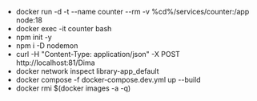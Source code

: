 * docker run -d -t --name counter --rm -v %cd%/services/counter:/app node:18
* docker exec -it counter bash
* npm init -y
* npm i -D nodemon
* curl  -H "Content-Type: application/json" -X POST http://localhost:81/Dima
* docker network inspect library-app_default
* docker compose -f docker-compose.dev.yml up --build
* docker rmi $(docker images -a -q)